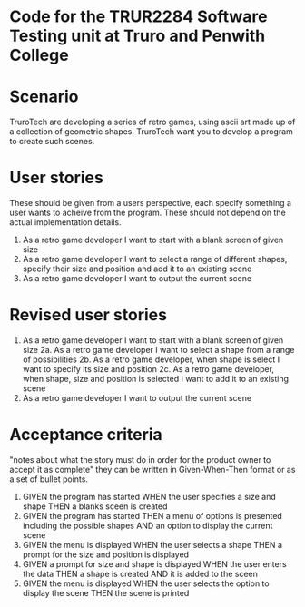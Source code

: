 # Code for the TRUR2284 Software Testing unit at Truro and Penwith College

# Scenario

TruroTech are developing a series of retro games, using ascii art made up of a collection of geometric shapes. TruroTech want you to develop
a program to create such scenes.

# User stories

These should be given from a users perspective, each specify something a user wants to acheive from the program. These should not depend on the actual implementation details.

1. As a retro game developer I want to start with a blank screen of given size
2. As a retro game developer I want to select a range of different shapes, specify their size and position and add it to an existing scene
3. As a retro game developer I want to output the current scene  

# Revised user stories

1. As a retro game developer I want to start with a blank screen of given size
2a. As a retro game developer I want to select a shape from a range of possibilities
2b. As a retro game developer, when shape is select I want to specify its size and position
2c. As a retro game developer, when shape, size and position is selected I want to add it to an existing scene
3. As a retro game developer I want to output the current scene  

# Acceptance criteria

"notes about what the story must do in order for the product owner to accept it as complete" they can be written in Given-When-Then format
or as a set of bullet points.

1. GIVEN the program has started WHEN the user specifies a size and shape THEN a blanks sceen is created
2. GIVEN the program has started THEN a menu of options is presented including the possible shapes AND an option to display the current scene
3. GIVEN the menu is displayed WHEN the user selects a shape THEN a prompt for the size and position is displayed
4. GIVEN a prompt for size and shape is displayed WHEN the user enters the data THEN a shape is created AND it is added to the sceen
5. GIVEN the menu is displayed WHEN the user selects the option to display the scene THEN the scene is printed


